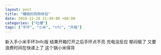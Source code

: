 ```yaml
---
layout: post
title: "糟糕的购物体验"
date: 2018-12-20 21:49:00 +08:00
categories: ["吐槽"]
tags: ["手环", "小米", "nfc", "开箱"]
---
```


新入手小米手环3nfc版
结果开箱打开之后手环点不亮
充电没反应
郁闷极了
又要浪费时间在快递上了
这个锅小米得背
